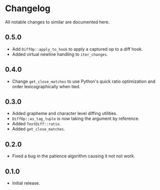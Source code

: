 # Changelog

All notable changes to similar are documented here.

## 0.5.0

* Add `DiffOp::apply_to_hook` to apply a captured op to a diff hook.
* Added virtual newline handling to `iter_changes`.

## 0.4.0

* Change `get_close_matches` to use Python's quick ratio optimization
  and order lexicographically when tied.

## 0.3.0

* Added grapheme and character level diffing utilities.
* `DiffOp::as_tag_tuple` is now taking the argument by reference.
* Added `TextDiff::ratio`.
* Added `get_close_matches`.

## 0.2.0

* Fixed a bug in the patience algorithm causing it not not work.

## 0.1.0

* Initial release.
